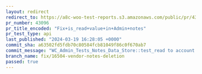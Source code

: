 ```yaml
---
layout: redirect
redirect_to: https://a8c-woo-test-reports.s3.amazonaws.com/public/pr/43096/api/index.html
pr_number: 43096
pr_title_encoded: "Fix+is_read+value+in+Admin+notes"
pr_test_type: api
last_published: "2024-03-19 16:28:05 +0000"
commit_sha: a63502fd5fdb70c80584fcb81049f86c0f670ab7
commit_message: "WC_Admin_Tests_Notes_Data_Store::test_read to account for return type…"
branch_name: fix/16504-vendor-notes-deletion
passed: true
---
```

